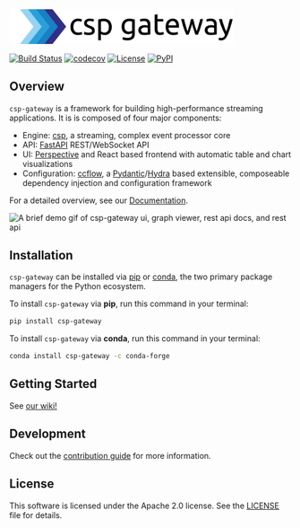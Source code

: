 <a href="https://github.com/point72/csp-gateway">
  <picture>
    <source media="(prefers-color-scheme: dark)" srcset="https://github.com/point72/csp-gateway/raw/main/docs/img/logo-name-dark.png?raw=true">
    <img alt="csp-gateway logo, overlapping blue chevrons facing right" src="https://github.com/point72/csp-gateway/raw/main/docs/img/logo-name.png?raw=true" width="400">
  </picture>
</a>

<br />

[![Build Status](https://github.com/Point72/csp-gateway/actions/workflows/build.yaml/badge.svg)](https://github.com/Point72/csp-gateway/actions/workflows/build.yaml)
[![codecov](https://codecov.io/gh/point72/csp-gateway/branch/main/graph/badge.svg)](https://codecov.io/gh/point72/csp-gateway)
[![License](https://img.shields.io/badge/license-Apache--2.0-green)](https://github.com/Point72/csp-gateway/LICENSE)
[![PyPI](https://img.shields.io/pypi/v/csp-gateway.svg?style=flat)](https://pypi.python.org/pypi/csp-gateway)

## Overview

`csp-gateway` is a framework for building high-performance streaming applications.
It is is composed of four major components:

- Engine: [csp](https://github.com/point72/csp), a streaming, complex event processor core
- API: [FastAPI](https://fastapi.tiangolo.com) REST/WebSocket API
- UI: [Perspective](https://perspective.finos.org) and React based frontend with automatic table and chart visualizations
- Configuration: [ccflow](https://github.com/point72/ccflow), a [Pydantic](https://docs.pydantic.dev/latest/)/[Hydra](https://hydra.cc) based extensible, composeable dependency injection and configuration framework

For a detailed overview, see our [Documentation](https://github.com/Point72/csp-gateway/wiki/Overview).

![A brief demo gif of csp-gateway ui, graph viewer, rest api docs, and rest api](https://raw.githubusercontent.com/point72/csp-gateway/main/docs/img/demo.gif)

## Installation

`csp-gateway` can be installed via [pip](https://pip.pypa.io) or [conda](https://docs.conda.io/en/latest/), the two primary package managers for the Python ecosystem.

To install `csp-gateway` via **pip**, run this command in your terminal:

```bash
pip install csp-gateway
```

To install `csp-gateway` via **conda**, run this command in your terminal:

```bash
conda install csp-gateway -c conda-forge
```

## Getting Started

See [our wiki!](https://github.com/Point72/csp-gateway/wiki)

## Development

Check out the [contribution guide](https://github.com/Point72/csp-gateway/wiki/Contribute) for more information.

## License

This software is licensed under the Apache 2.0 license. See the [LICENSE](https://github.com/Point72/csp-gateway/blob/main/LICENSE) file for details.
